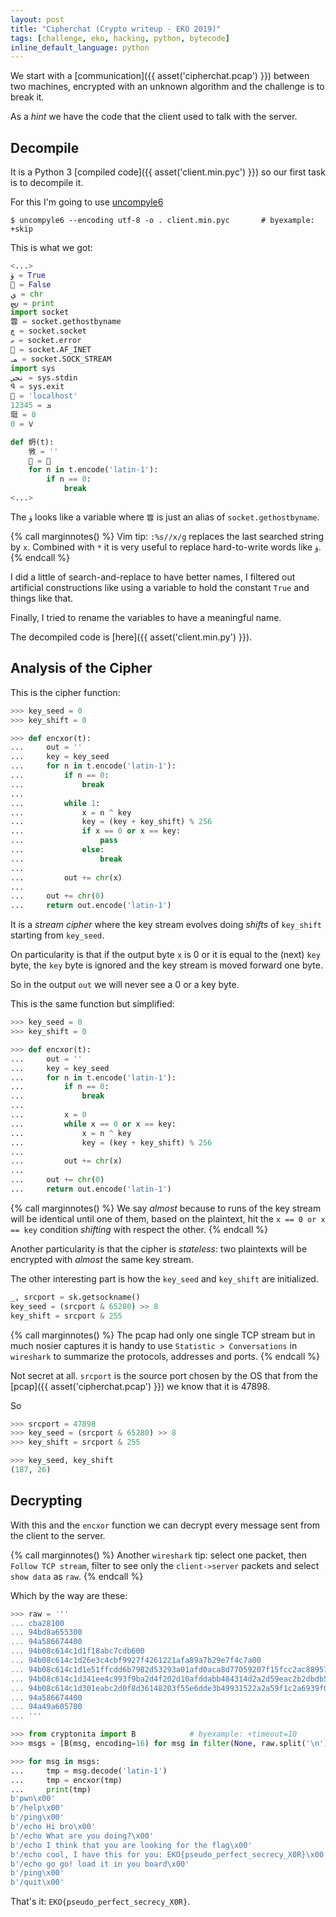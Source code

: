 ```yaml
---
layout: post
title: "Cipherchat (Crypto writeup - EKO 2019)"
tags: [challenge, eko, hacking, python, bytecode]
inline_default_language: python
---
```


We start with a [communication]({{ asset('cipherchat.pcap') }})
between two machines, encrypted with an unknown algorithm and
the challenge is to break it.

As a *hint* we have the code that the client used to talk with the server.<!--more-->


## Decompile

It is a Python 3 [compiled code]({{ asset('client.min.pyc') }})
so our first task is to decompile it.

For this I'm going to use [uncompyle6](https://github.com/rocky/python-uncompyle6)

```shell
$ uncompyle6 --encoding utf-8 -o . client.min.pyc       # byexample: +skip
```

This is what we got:

```python
<...>
ۈ = True
𢜁 = False
ې = chr
𐬴 = print
import socket
䈶 = socket.gethostbyname
چ = socket.socket
ޠ = socket.error
𨐜 = socket.AF_INET
𐫛 = socket.SOCK_STREAM
import sys
نحي = sys.stdin
𐤭 = sys.exit
𣏲 = 'localhost'
ࡃ = 12345
珽 = 0
𐠨 = 0

def 𡛓(t):
    敩 = ''
    𨆂 = 珽
    for n in t.encode('latin-1'):
        if n == 0:
            break
<...>
```

The ``ۈ`` looks like a variable where ``䈶`` is just
an alias of ``socket.gethostbyname``.

{% call marginnotes() %}
Vim tip: ``:%s//x/g`` replaces the last searched string by ``x``.
Combined with ``*`` it is very useful to replace hard-to-write words
like ``ۈ``. {% endcall %}

I did a little of search-and-replace to have better names, I filtered out
artificial constructions like using a variable to hold the constant ``True``
and things like that.

Finally, I tried to rename the variables to have a meaningful name.

The decompiled code is
[here]({{ asset('client.min.py') }}).

## Analysis of the Cipher

This is the cipher function:

```python
>>> key_seed = 0
>>> key_shift = 0

>>> def encxor(t):
...     out = ''
...     key = key_seed
...     for n in t.encode('latin-1'):
...         if n == 0:
...             break
...
...         while 1:
...             x = n ^ key
...             key = (key + key_shift) % 256
...             if x == 0 or x == key:
...                 pass
...             else:
...                 break
...
...         out += chr(x)
...
...     out += chr(0)
...     return out.encode('latin-1')
```

It is a *stream cipher* where the key stream evolves doing *shifts*
of ``key_shift`` starting from ``key_seed``.

On particularity is that if the output byte ``x`` is 0 or it is
equal to the (next) ``key`` byte, the ``key`` byte is ignored and the
key stream is moved forward one byte.

So in the output ``out`` we will never see a 0 or a key byte.

This is the same function but simplified:

```python
>>> key_seed = 0
>>> key_shift = 0

>>> def encxor(t):
...     out = ''
...     key = key_seed
...     for n in t.encode('latin-1'):
...         if n == 0:
...             break
...
...         x = 0
...         while x == 0 or x == key:
...             x = n ^ key
...             key = (key + key_shift) % 256
...
...         out += chr(x)
...
...     out += chr(0)
...     return out.encode('latin-1')
```

{% call marginnotes() %}
We say *almost* because to runs of the key stream will be identical until
one of them, based on the plaintext, hit the ``x == 0 or x == key`` condition
*shifting* with respect the other. {% endcall %}

Another particularity is that the cipher is *stateless*: two
plaintexts will be encrypted with *almost* the same key stream.

The other interesting part is how the ``key_seed`` and
``key_shift`` are initialized.

```python
_, srcport = sk.getsockname()
key_seed = (srcport & 65280) >> 8
key_shift = srcport & 255
```

{% call marginnotes() %}
The pcap had only one single TCP stream but in much nosier captures
it is handy to use ``Statistic > Conversations`` in ``wireshark``
to summarize the protocols, addresses and ports. {% endcall %}

Not secret at all. ``srcport`` is the source port chosen by the OS that
from the [pcap]({{ asset('cipherchat.pcap') }})
we know that it is 47898.

So

```python
>>> srcport = 47898
>>> key_seed = (srcport & 65280) >> 8
>>> key_shift = srcport & 255

>>> key_seed, key_shift
(187, 26)
```

## Decrypting

With this and the ``encxor`` function we can decrypt every message sent from the
client to the server.

{% call marginnotes() %}
Another ``wireshark`` tip: select one packet, then
``Follow TCP stream``, filter to see only the ``client->server`` packets
and select ``show data`` as ``raw``. {% endcall %}

Which by the way are these:

```python
>>> raw = '''
... cba28100
... 94bd8a655300
... 94a586674400
... 94b08c614c1d1f18abc7cdb600
... 94b08c614c1d26e3c4cbf9927f4261221afa89a7b29e7f4c7a00
... 94b08c614c1d1e51ffcdd6b7982d53293a01afd0aca8d77059207f15fcc2ac8895720f2f0c0fb7c5a380df7f5f2ce600
... 94b08c614c1d341ee4c993f9ba2d4f202d10afddabb484314d2a2d59eac2b2dbdb506406180de4d4be819046432815e7fed6bbb6707854230ee6e6e68bdd555c00
... 94b08c614c1d301eabc2d0f8d36148203f55e6dde3b49931522a2a59f1c2a6939f00
... 94a586674400
... 94a49a605700
... '''
```


```python
>>> from cryptonita import B            # byexample: +timeout=10
>>> msgs = [B(msg, encoding=16) for msg in filter(None, raw.split('\n'))]

>>> for msg in msgs:
...     tmp = msg.decode('latin-1')
...     tmp = encxor(tmp)
...     print(tmp)
b'pwn\x00'
b'/help\x00'
b'/ping\x00'
b'/echo Hi bro\x00'
b'/echo What are you doing?\x00'
b'/echo I think that you are looking for the flag\x00'
b'/echo cool, I have this for you: EKO{pseudo_perfect_secrecy_X0R}\x00'
b'/echo go go! load it in you board\x00'
b'/ping\x00'
b'/quit\x00'
```

That's it: ``EKO{pseudo_perfect_secrecy_X0R}``.

